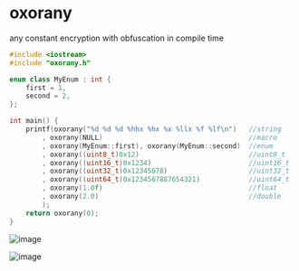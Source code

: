 # oxorany
any constant encryption with obfuscation in compile time

```C++
#include <iostream>
#include "oxorany.h"

enum class MyEnum : int {
    first = 1,
    second = 2,
};

int main() {
    printf(oxorany("%d %d %d %hhx %hx %x %llx %f %lf\n")   //string
        , oxorany(NULL)                                    //macro
        , oxorany(MyEnum::first), oxorany(MyEnum::second)  //enum
        , oxorany((uint8_t)0x12)                           //uint8_t
        , oxorany((uint16_t)0x1234)                        //uint16_t
        , oxorany((uint32_t)0x12345678)                    //uint32_t
        , oxorany((uint64_t)0x1234567887654321)            //uint64_t
        , oxorany(1.0f)                                    //float
        , oxorany(2.0)                                     //double
        );
    return oxorany(0);
}
```

![image](https://user-images.githubusercontent.com/36320938/132527280-34c443b8-40b5-4b76-a35b-2629a1df087c.png)


![image](https://user-images.githubusercontent.com/36320938/132527096-0132b8ad-1aa1-4863-89d0-625f1515e83b.png)


